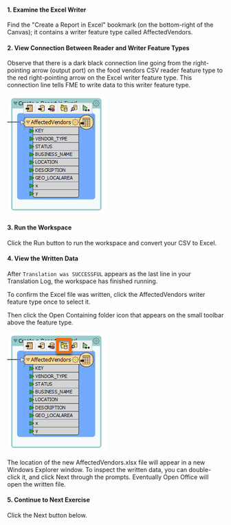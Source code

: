 <head><base target="_blank"> </head>

#### 1. Examine the Excel Writer

Find the "Create a Report in Excel" bookmark (on the bottom-right of the Canvas); it contains a writer feature type called AffectedVendors.

#### 2. View Connection Between Reader and Writer Feature Types

Observe that there is a dark black connection line going from the right-pointing arrow (output port) on the food vendors CSV reader feature type to the red right-pointing arrow on the Excel writer feature type. This connection line tells FME to write data to this writer feature type.

![Selected writer feature type](./images/writer-ft.png)

#### 3. Run the Workspace

Click the Run button to run the workspace and convert your CSV to Excel.

#### 4. View the Written Data

After `Translation was SUCCESSFUL` appears as the last line in your Translation Log, the workspace has finished running.

To confirm the Excel file was written, click the AffectedVendors writer feature type once to select it.

Then click the Open Containing folder icon that appears on the small toolbar above the feature type.

![Open Containing Folder](./images/open-folder.png)

The location of the new AffectedVendors.xlsx file will appear in a new Windows Explorer window. To inspect the written data, you can double-click it, and click Next through the prompts. Eventually Open Office will open the written file.

#### 5. Continue to Next Exercise

Click the Next button below.
